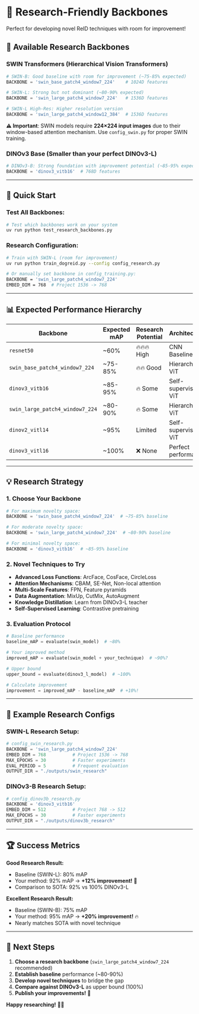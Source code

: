 # 🔬 Research-Friendly Backbones

Perfect for developing novel ReID techniques with room for improvement!

## 🎯 Available Research Backbones

### **SWIN Transformers** (Hierarchical Vision Transformers)
```python
# SWIN-B: Good baseline with room for improvement (~75-85% expected)
BACKBONE = 'swin_base_patch4_window7_224'    # 1024D features

# SWIN-L: Strong but not dominant (~80-90% expected) 
BACKBONE = 'swin_large_patch4_window7_224'   # 1536D features

# SWIN-L High-Res: Higher resolution version
BACKBONE = 'swin_large_patch4_window12_384'  # 1536D features
```

**⚠️ Important**: SWIN models require **224×224 input images** due to their window-based attention mechanism. Use `config_swin.py` for proper SWIN training.

### **DINOv3 Base** (Smaller than your perfect DINOv3-L)
```python
# DINOv3-B: Strong foundation with improvement potential (~85-95% expected)
BACKBONE = 'dinov3_vitb16'  # 768D features
```

---

## 🚀 Quick Start

### **Test All Backbones:**
```bash
# Test which backbones work on your system
uv run python test_research_backbones.py
```

### **Research Configuration:**
```bash
# Train with SWIN-L (room for improvement)
uv run python train_dogreid.py --config config_research.py

# Or manually set backbone in config_training.py:
BACKBONE = 'swin_large_patch4_window7_224'
EMBED_DIM = 768  # Project 1536 -> 768
```

---

## 📊 Expected Performance Hierarchy

| **Backbone** | **Expected mAP** | **Research Potential** | **Architecture** |
|-------------|------------------|----------------------|------------------|
| `resnet50` | ~60% | 🔥🔥🔥 High | CNN Baseline |
| `swin_base_patch4_window7_224` | ~75-85% | 🔥🔥 Good | Hierarchical ViT |
| `dinov3_vitb16` | ~85-95% | 🔥 Some | Self-supervised ViT |
| `swin_large_patch4_window7_224` | ~80-90% | 🔥 Some | Hierarchical ViT |
| `dinov2_vitl14` | ~95% | Limited | Self-supervised ViT |
| `dinov3_vitl16` | ~100% | ❌ None | Perfect performance |

---

## 💡 Research Strategy

### **1. Choose Your Backbone**
```python
# For maximum novelty space:
BACKBONE = 'swin_base_patch4_window7_224'  # ~75-85% baseline

# For moderate novelty space:  
BACKBONE = 'swin_large_patch4_window7_224'  # ~80-90% baseline

# For minimal novelty space:
BACKBONE = 'dinov3_vitb16'  # ~85-95% baseline
```

### **2. Novel Techniques to Try**
- **Advanced Loss Functions**: ArcFace, CosFace, CircleLoss
- **Attention Mechanisms**: CBAM, SE-Net, Non-local attention
- **Multi-Scale Features**: FPN, Feature pyramids
- **Data Augmentation**: MixUp, CutMix, AutoAugment
- **Knowledge Distillation**: Learn from DINOv3-L teacher
- **Self-Supervised Learning**: Contrastive pretraining

### **3. Evaluation Protocol**
```python
# Baseline performance
baseline_mAP = evaluate(swin_model)  # ~80%

# Your improved method
improved_mAP = evaluate(swin_model + your_technique)  # ~90%?

# Upper bound
upper_bound = evaluate(dinov3_l_model)  # ~100%

# Calculate improvement
improvement = improved_mAP - baseline_mAP  # +10%!
```

---

## 🎯 Example Research Configs

### **SWIN-L Research Setup:**
```python
# config_swin_research.py
BACKBONE = 'swin_large_patch4_window7_224'
EMBED_DIM = 768          # Project 1536 -> 768  
MAX_EPOCHS = 30          # Faster experiments
EVAL_PERIOD = 5          # Frequent evaluation
OUTPUT_DIR = "./outputs/swin_research"
```

### **DINOv3-B Research Setup:**
```python
# config_dinov3b_research.py  
BACKBONE = 'dinov3_vitb16'
EMBED_DIM = 512          # Project 768 -> 512
MAX_EPOCHS = 30          # Faster experiments  
OUTPUT_DIR = "./outputs/dinov3b_research"
```

---

## 🏆 Success Metrics

**Good Research Result:**
- Baseline (SWIN-L): 80% mAP
- Your method: 92% mAP → **+12% improvement!** 🎉
- Comparison to SOTA: 92% vs 100% DINOv3-L

**Excellent Research Result:**  
- Baseline (SWIN-B): 75% mAP
- Your method: 95% mAP → **+20% improvement!** 🔥
- Nearly matches SOTA with novel technique

---

## 🚀 Next Steps

1. **Choose a research backbone** (`swin_large_patch4_window7_224` recommended)
2. **Establish baseline** performance (~80-90%)
3. **Develop novel techniques** to bridge the gap
4. **Compare against DINOv3-L** as upper bound (100%)
5. **Publish your improvements!** 📄

**Happy researching!** 🔬🚀

